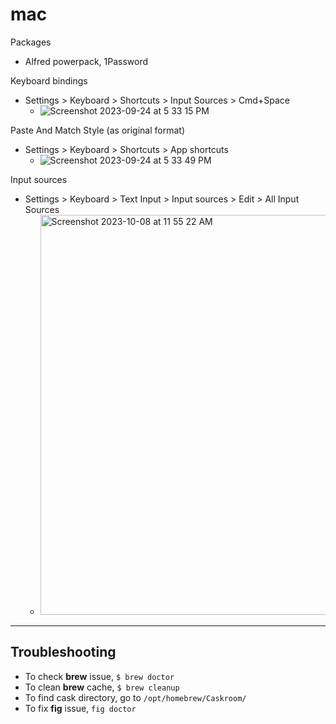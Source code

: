 # mac

Packages
- Alfred powerpack, 1Password

Keyboard bindings
- Settings > Keyboard > Shortcuts > Input Sources > Cmd+Space
  - ![Screenshot 2023-09-24 at 5 33 15 PM](https://github.com/wikibootup/dotfiles/assets/6479173/41a0481e-5e29-4825-8bb2-954b74671375)


Paste And Match Style (as original format)
- Settings > Keyboard > Shortcuts > App shortcuts
  - ![Screenshot 2023-09-24 at 5 33 49 PM](https://github.com/wikibootup/dotfiles/assets/6479173/cb6e048c-11ed-4b0d-a94b-455e2e172f0e)

Input sources
- Settings > Keyboard > Text Input > Input sources > Edit > All Input Sources
  - <img width="640" alt="Screenshot 2023-10-08 at 11 55 22 AM" src="https://github.com/wikibootup/dotfiles/assets/6479173/e5f95f5b-bdb4-4c0a-8ff9-e6d69954e2cb">

***

## Troubleshooting

- To check **brew** issue, `$ brew doctor`
- To clean **brew** cache, `$ brew cleanup`
- To find cask directory, go to `/opt/homebrew/Caskroom/`
- To fix **fig** issue, `fig doctor`
